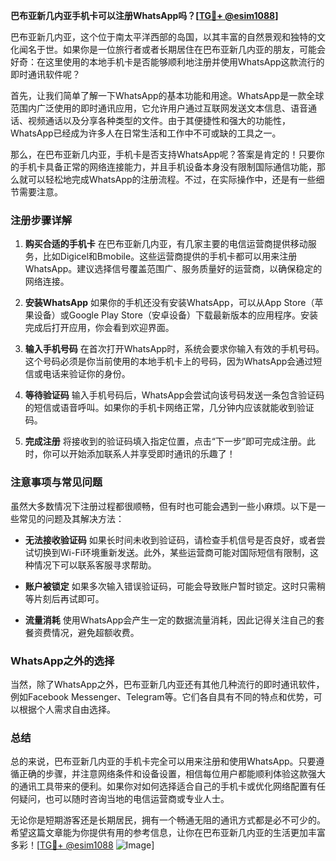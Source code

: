 **巴布亚新几内亚手机卡可以注册WhatsApp吗？[[TG💪+ @esim1088](https://t.me/s/esim1088)]**

巴布亚新几内亚，这个位于南太平洋西部的岛国，以其丰富的自然景观和独特的文化闻名于世。如果你是一位旅行者或者长期居住在巴布亚新几内亚的朋友，可能会好奇：在这里使用的本地手机卡是否能够顺利地注册并使用WhatsApp这款流行的即时通讯软件呢？

首先，让我们简单了解一下WhatsApp的基本功能和用途。WhatsApp是一款全球范围内广泛使用的即时通讯应用，它允许用户通过互联网发送文本信息、语音通话、视频通话以及分享各种类型的文件。由于其便捷性和强大的功能性，WhatsApp已经成为许多人在日常生活和工作中不可或缺的工具之一。

那么，在巴布亚新几内亚，手机卡是否支持WhatsApp呢？答案是肯定的！只要你的手机卡具备正常的网络连接能力，并且手机设备本身没有限制国际通信功能，那么就可以轻松地完成WhatsApp的注册流程。不过，在实际操作中，还是有一些细节需要注意。

### 注册步骤详解

1. **购买合适的手机卡**
   在巴布亚新几内亚，有几家主要的电信运营商提供移动服务，比如Digicel和Bmobile。这些运营商提供的手机卡都可以用来注册WhatsApp。建议选择信号覆盖范围广、服务质量好的运营商，以确保稳定的网络连接。

2. **安装WhatsApp**
   如果你的手机还没有安装WhatsApp，可以从App Store（苹果设备）或Google Play Store（安卓设备）下载最新版本的应用程序。安装完成后打开应用，你会看到欢迎界面。

3. **输入手机号码**
   在首次打开WhatsApp时，系统会要求你输入有效的手机号码。这个号码必须是你当前使用的本地手机卡上的号码，因为WhatsApp会通过短信或电话来验证你的身份。

4. **等待验证码**
   输入手机号码后，WhatsApp会尝试向该号码发送一条包含验证码的短信或语音呼叫。如果你的手机卡网络正常，几分钟内应该就能收到验证码。

5. **完成注册**
   将接收到的验证码填入指定位置，点击“下一步”即可完成注册。此时，你可以开始添加联系人并享受即时通讯的乐趣了！

### 注意事项与常见问题

虽然大多数情况下注册过程都很顺畅，但有时也可能会遇到一些小麻烦。以下是一些常见的问题及其解决方法：

- **无法接收验证码**
  如果长时间未收到验证码，请检查手机信号是否良好，或者尝试切换到Wi-Fi环境重新发送。此外，某些运营商可能对国际短信有限制，这种情况下可以联系客服寻求帮助。

- **账户被锁定**
  如果多次输入错误验证码，可能会导致账户暂时锁定。这时只需稍等片刻后再试即可。

- **流量消耗**
  使用WhatsApp会产生一定的数据流量消耗，因此记得关注自己的套餐资费情况，避免超额收费。

### WhatsApp之外的选择

当然，除了WhatsApp之外，巴布亚新几内亚还有其他几种流行的即时通讯软件，例如Facebook Messenger、Telegram等。它们各自具有不同的特点和优势，可以根据个人需求自由选择。

### 总结

总的来说，巴布亚新几内亚的手机卡完全可以用来注册和使用WhatsApp。只要遵循正确的步骤，并注意网络条件和设备设置，相信每位用户都能顺利体验这款强大的通讯工具带来的便利。如果你对如何选择适合自己的手机卡或优化网络配置有任何疑问，也可以随时咨询当地的电信运营商或专业人士。

无论你是短期游客还是长期居民，拥有一个畅通无阻的通讯方式都是必不可少的。希望这篇文章能为你提供有用的参考信息，让你在巴布亚新几内亚的生活更加丰富多彩！[[TG💪+ @esim1088](https://t.me/s/esim1088) ![Image](https://i.postimg.cc/4NQfJmqS/Snipaste-2025-05-13-00-14-12.png)]